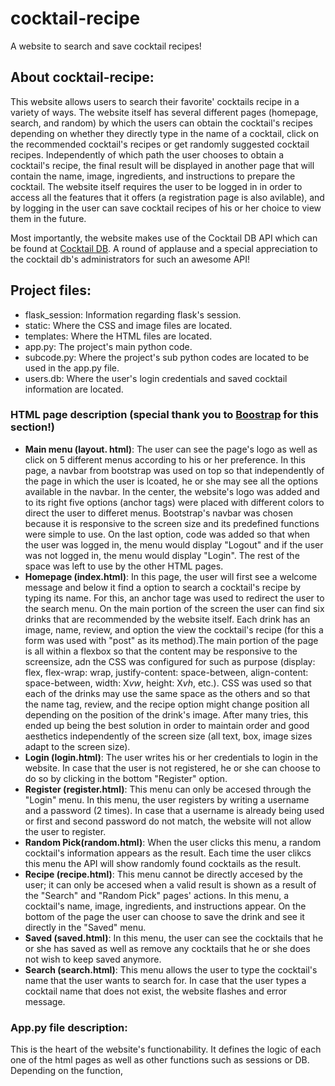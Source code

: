 # cocktail-recipe

A website to search and save cocktail recipes!

## About cocktail-recipe:

This website allows users to search their favorite' cocktails recipe in a variety of ways. The website itself has several different pages (homepage, search, and random) by which the users can obtain the cocktail's recipes depending on whether they directly type in the name of a cocktail, click on the recommended cocktail's recipes or get randomly suggested cocktail recipes. Independently of which path the user chooses to obtain a cocktail's recipe, the final result will be displayed in another page that will contain the name, image, ingredients, and instructions to prepare the cocktail. The website itself requires the user to be logged in in order to access all the features that it offers (a registration page is also avilable), and by logging in the user can save cocktail recipes of his or her choice to view them in the future. 

Most importantly, the website makes use of the Cocktail DB API which can be found at [Cocktail DB](https://www.thecocktaildb.com/api.php). A round of applause and a special appreciation to the cocktail db's administrators for such an awesome API!

## Project files:

- flask_session: Information regarding flask's session.
- static: Where the CSS and image files are located.
- templates: Where the HTML files are located.
- app.py: The project's main python code.
- subcode.py: Where the project's sub python codes are located to be used in the app.py file.
- users.db: Where the user's login credentials and saved cocktail information are located.

### HTML page description (special thank you to [Boostrap](https://getbootstrap.com) for this section!)

- **Main menu (layout. html)**: The user can see the page's logo as well as click on 5 different menus according to his or her preference. In this page, a navbar from bootstrap was used on top so that independently of the page in which the user is lcoated, he or she may see all the options available in the navbar. In the center, the website's logo was added and to its right five options (anchor tags) were placed with different colors to direct the user to differet menus. Bootstrap's navbar was chosen because it is responsive to the screen size and its predefined functions were simple to use. On the last option, code was added so that when the user was logged in, the menu would display "Logout" and if the user was not logged in, the menu would display "Login". The rest of the space was left to use by the other HTML pages.
- **Homepage (index.html)**: In this page, the user will first see a welcome message and below it find a option to search a cocktail's recipe by typing its name. For this, an anchor tage was used to redirect the user to the search menu. On the main portion of the screen the user can find six drinks that are recommended by the website itself. Each drink has an image, name, review, and option the view the cocktail's recipe (for this a form was used with "post" as its method).The main portion of the page is all within a flexbox so that the content may be responsive to the screensize, adn the CSS was configured for such as purpose (display: flex, flex-wrap: wrap, justify-content: space-between, align-content: space-between, width: X*vw*, height: X*vh*, etc.). CSS was used so that each of the drinks may use the same space as the others and so that the name tag, review, and the recipe option might change position all depending on the position of the drink's image. After many tries, this ended up being the best solution in order to maintain order and good aesthetics independently of the screen size (all text, box, image sizes adapt to the screen size).
- **Login (login.html)**: The user writes his or her credentials to login in the website. In case that the user is not registered, he or she can choose to do so by clicking in the bottom "Register" option.
- **Register (register.html)**: This menu can only be accesed through the "Login" menu. In this menu, the user registers by writing a username and a password (2 times). In case that a username is already being used or first and second password do not match, the website will not allow the user to register.
- **Random Pick(random.html)**: When the user clicks this menu, a random cocktail's information appears as the result. Each time the user clikcs this menu the API will show randomly found cocktails as the result.
- **Recipe (recipe.html)**: This menu cannot be directly accesed by the user; it can only be accesed when a valid result is shown as a result of the "Search" and "Random Pick" pages' actions. In this menu, a cocktail's name, image, ingredients, and instructions appear. On the bottom of the page the user can choose to save the drink and see it directly in the "Saved" menu.
- **Saved (saved.html)**: In this menu, the user can see the cocktails that he or she has saved as well as remove any cocktails that he or she does not wish to keep saved anymore. 
- **Search (search.html)**: This menu allows the user to type the cocktail's name that the user wants to search for. In case that the user types a cocktail name that does not exist, the website flashes and error message.

### App.py file description:

This is the heart of the website's functionability. It defines the logic of each one of the html pages as well as other functions such as sessions or DB. Depending on the function, 



